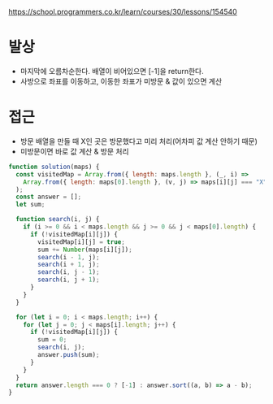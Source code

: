 https://school.programmers.co.kr/learn/courses/30/lessons/154540

# 발상

- 마지막에 오름차순한다. 배열이 비어있으면 [-1]을 return한다.
- 사방으로 좌표를 이동하고, 이동한 좌표가 미방문 & 값이 있으면 계산

# 접근

- 방문 배열을 만들 때 X인 곳은 방문했다고 미리 처리(어차피 값 계산 안하기 때문)
- 미방문이면 바로 값 계산 & 방문 처리

```js
function solution(maps) {
  const visitedMap = Array.from({ length: maps.length }, (_, i) =>
    Array.from({ length: maps[0].length }, (v, j) => maps[i][j] === "X")
  );
  const answer = [];
  let sum;

  function search(i, j) {
    if (i >= 0 && i < maps.length && j >= 0 && j < maps[0].length) {
      if (!visitedMap[i][j]) {
        visitedMap[i][j] = true;
        sum += Number(maps[i][j]);
        search(i - 1, j);
        search(i + 1, j);
        search(i, j - 1);
        search(i, j + 1);
      }
    }
  }

  for (let i = 0; i < maps.length; i++) {
    for (let j = 0; j < maps[i].length; j++) {
      if (!visitedMap[i][j]) {
        sum = 0;
        search(i, j);
        answer.push(sum);
      }
    }
  }
  return answer.length === 0 ? [-1] : answer.sort((a, b) => a - b);
}
```
